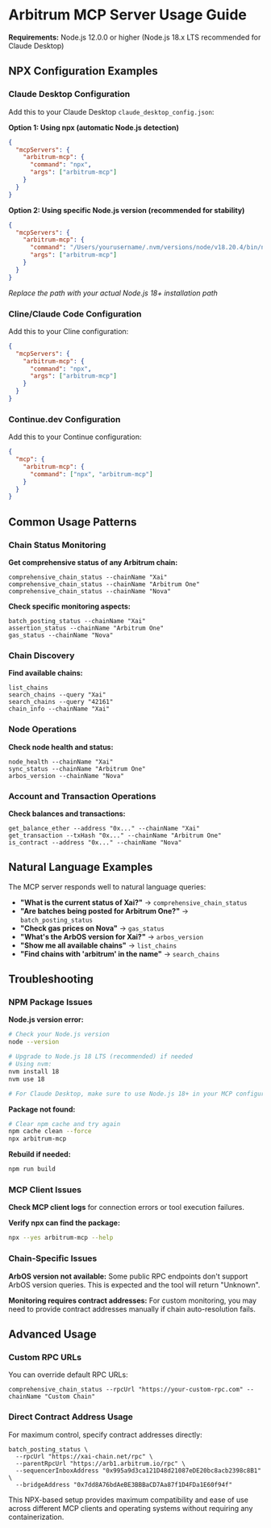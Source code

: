 # Arbitrum MCP Server Usage Guide

**Requirements:** Node.js 12.0.0 or higher (Node.js 18.x LTS recommended for Claude Desktop)

## NPX Configuration Examples

### Claude Desktop Configuration

Add this to your Claude Desktop `claude_desktop_config.json`:

**Option 1: Using npx (automatic Node.js detection)**
```json
{
  "mcpServers": {
    "arbitrum-mcp": {
      "command": "npx",
      "args": ["arbitrum-mcp"]
    }
  }
}
```

**Option 2: Using specific Node.js version (recommended for stability)**
```json
{
  "mcpServers": {
    "arbitrum-mcp": {
      "command": "/Users/yourusername/.nvm/versions/node/v18.20.4/bin/npx",
      "args": ["arbitrum-mcp"]
    }
  }
}
```
*Replace the path with your actual Node.js 18+ installation path*

### Cline/Claude Code Configuration

Add this to your Cline configuration:

```json
{
  "mcpServers": {
    "arbitrum-mcp": {
      "command": "npx", 
      "args": ["arbitrum-mcp"]
    }
  }
}
```

### Continue.dev Configuration

Add this to your Continue configuration:

```json
{
  "mcp": {
    "arbitrum-mcp": {
      "command": ["npx", "arbitrum-mcp"]
    }
  }
}
```

## Common Usage Patterns

### Chain Status Monitoring

**Get comprehensive status of any Arbitrum chain:**
```
comprehensive_chain_status --chainName "Xai"
comprehensive_chain_status --chainName "Arbitrum One"  
comprehensive_chain_status --chainName "Nova"
```

**Check specific monitoring aspects:**
```
batch_posting_status --chainName "Xai"
assertion_status --chainName "Arbitrum One"
gas_status --chainName "Nova"
```

### Chain Discovery

**Find available chains:**
```
list_chains
search_chains --query "Xai"
search_chains --query "42161"
chain_info --chainName "Xai"
```

### Node Operations

**Check node health and status:**
```
node_health --chainName "Xai"
sync_status --chainName "Arbitrum One"
arbos_version --chainName "Nova"
```

### Account and Transaction Operations

**Check balances and transactions:**
```
get_balance_ether --address "0x..." --chainName "Xai"
get_transaction --txHash "0x..." --chainName "Arbitrum One"
is_contract --address "0x..." --chainName "Nova"
```

## Natural Language Examples

The MCP server responds well to natural language queries:

- **"What is the current status of Xai?"** → `comprehensive_chain_status`
- **"Are batches being posted for Arbitrum One?"** → `batch_posting_status` 
- **"Check gas prices on Nova"** → `gas_status`
- **"What's the ArbOS version for Xai?"** → `arbos_version`
- **"Show me all available chains"** → `list_chains`
- **"Find chains with 'arbitrum' in the name"** → `search_chains`

## Troubleshooting

### NPM Package Issues

**Node.js version error:**
```bash
# Check your Node.js version
node --version

# Upgrade to Node.js 18 LTS (recommended) if needed
# Using nvm:
nvm install 18
nvm use 18

# For Claude Desktop, make sure to use Node.js 18+ in your MCP configuration
```

**Package not found:**
```bash
# Clear npm cache and try again
npm cache clean --force
npx arbitrum-mcp
```

**Rebuild if needed:**
```bash
npm run build
```

### MCP Client Issues

**Check MCP client logs** for connection errors or tool execution failures.

**Verify npx can find the package:**
```bash
npx --yes arbitrum-mcp --help
```

### Chain-Specific Issues

**ArbOS version not available:**
Some public RPC endpoints don't support ArbOS version queries. This is expected and the tool will return "Unknown".

**Monitoring requires contract addresses:**
For custom monitoring, you may need to provide contract addresses manually if chain auto-resolution fails.

## Advanced Usage

### Custom RPC URLs

You can override default RPC URLs:
```
comprehensive_chain_status --rpcUrl "https://your-custom-rpc.com" --chainName "Custom Chain"
```

### Direct Contract Address Usage

For maximum control, specify contract addresses directly:
```
batch_posting_status \
  --rpcUrl "https://xai-chain.net/rpc" \
  --parentRpcUrl "https://arb1.arbitrum.io/rpc" \
  --sequencerInboxAddress "0x995a9d3ca121D48d21087eDE20bc8acb2398c8B1" \
  --bridgeAddress "0x7dd8A76bdAeBE3BBBaCD7Aa87f1D4FDa1E60f94f"
```

This NPX-based setup provides maximum compatibility and ease of use across different MCP clients and operating systems without requiring any containerization.